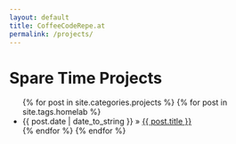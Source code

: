 ```yaml
---
layout: default
title: CoffeeCodeRepe.at
permalink: /projects/
---
```


<div id="projects">
  <h1>Spare Time Projects</h1>
  <ul class="posts">
    {% for post in site.categories.projects %}
      {% for post in site.tags.homelab %}
        <li><span>{{ post.date | date_to_string }}</span> &raquo; <a href="{{ post.url }}">{{ post.title }}</a></li>
      {% endfor %}
    {% endfor %}
  </ul>
</div>
